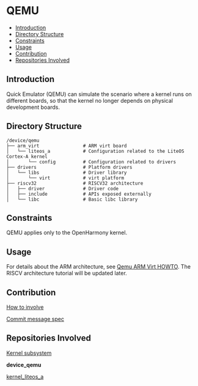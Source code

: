 # QEMU<a name="EN-US_TOPIC_0000001101286951"></a>

-   [Introduction](#section11660541593)
-   [Directory Structure](#section161941989596)
-   [Constraints](#section119744591305)
-   [Usage](#section169045116126)
-   [Contribution](#section169045116136)
-   [Repositories Involved](#section1371113476307)

## Introduction<a name="section11660541593"></a>

Quick Emulator \(QEMU\) can simulate the scenario where a kernel runs on different boards, so that the kernel no longer depends on physical development boards.

## Directory Structure<a name="section161941989596"></a>

```
/device/qemu
├── arm_virt                # ARM virt board
│   └── liteos_a            # Configuration related to the LiteOS Cortex-A kernel
│       └── config          # Configuration related to drivers
├── drivers                 # Platform drivers
│   └── libs                # Driver library
│       └── virt            # virt platform
├── riscv32                 # RISCV32 architecture
│   ├── driver              # Driver code
│   ├── include             # APIs exposed externally
│   └── libc                # Basic libc library
```

## Constraints<a name="section119744591305"></a>

QEMU applies only to the OpenHarmony kernel.

## Usage<a name="section169045116126"></a>

For details about the ARM architecture, see  [Qemu ARM Virt HOWTO](https://gitee.com/openharmony/device_qemu/blob/master/arm_virt/README.md). The RISCV architecture tutorial will be updated later.

## Contribution<a name="section169045116136"></a>

[How to involve](https://gitee.com/openharmony/docs/blob/master/en/contribute/contribution.md)

[Commit message spec](https://gitee.com/openharmony/device_qemu/wikis/Commit%20message%E8%A7%84%E8%8C%83?sort_id=4042860)

## Repositories Involved<a name="section1371113476307"></a>

[Kernel subsystem](https://gitee.com/openharmony/docs/blob/master/en/readme/kernel.md)

**device\_qemu**

[kernel\_liteos\_a](https://gitee.com/openharmony/kernel_liteos_a/blob/master/README.md)

